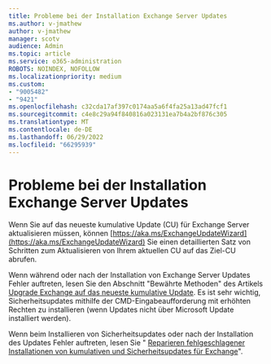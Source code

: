 ```yaml
---
title: Probleme bei der Installation Exchange Server Updates
ms.author: v-jmathew
author: v-jmathew
manager: scotv
audience: Admin
ms.topic: article
ms.service: o365-administration
ROBOTS: NOINDEX, NOFOLLOW
ms.localizationpriority: medium
ms.custom:
- "9005482"
- "9421"
ms.openlocfilehash: c32cda17af397c0174aa5a6f4fa25a13ad47fcf1
ms.sourcegitcommit: c4e8c29a94f840816a023131ea7b4a2bf876c305
ms.translationtype: MT
ms.contentlocale: de-DE
ms.lasthandoff: 06/29/2022
ms.locfileid: "66295939"
---
```

# <a name="issues-when-installing-exchange-server-updates"></a>Probleme bei der Installation Exchange Server Updates

Wenn Sie auf das neueste kumulative Update (CU) für Exchange Server aktualisieren müssen, können [https://aka.ms/ExchangeUpdateWizard](https://aka.ms/ExchangeUpdateWizard) Sie einen detaillierten Satz von Schritten zum Aktualisieren von Ihrem aktuellen CU auf das Ziel-CU abrufen.

Wenn während oder nach der Installation von Exchange Server Updates Fehler auftreten, lesen Sie den Abschnitt "Bewährte Methoden" des Artikels [Upgrade Exchange auf das neueste kumulative Update](https://docs.microsoft.com/Exchange/plan-and-deploy/install-cumulative-updates). Es ist sehr wichtig, Sicherheitsupdates mithilfe der CMD-Eingabeaufforderung mit erhöhten Rechten zu installieren (wenn Updates nicht über Microsoft Update installiert werden).

Wenn beim Installieren von Sicherheitsupdates oder nach der Installation des Updates Fehler auftreten, lesen Sie " [Reparieren fehlgeschlagener Installationen von kumulativen und Sicherheitsupdates für Exchange](https://aka.ms/exupdatefaq)".
